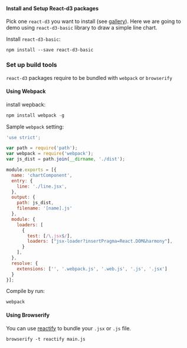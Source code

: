 #### Install and Setup React-d3 packages

Pick one `react-d3` you want to install (see [gallery](/components)). Here we are going to demo using `react-d3-basic` library to draw a simple line chart.

Install `react-d3-basic`:

```
npm install --save react-d3-basic
```

### Set up build tools

`react-d3` packages require to be bundled with `webpack` or `browserify`

#### Using Webpack

install wepback:

```js
npm install webpack -g
```

Sample `webpack` setting:

```js
'use strict';

var path = require('path');
var webpack = require('webpack');
var js_dist = path.join(__dirname, './dist');

module.exports = [{
  name: 'chartComponent',
  entry: {
    line: './line.jsx',
  },
  output: {
    path: js_dist,
    filename: '[name].js'
  },
  module: {
    loaders: [
      {
        test: [/\.jsx$/],
        loaders: ["jsx-loader?insertPragma=React.DOM&harmony"],
      }
    ],
  },
  resolve: {
    extensions: ['', '.webpack.js', '.web.js', '.js', '.jsx']
  }
}];
```

Compile by run:

```
webpack
```

#### Using Browserify

You can use [reactify](https://github.com/andreypopp/reactify) to bundle your `.jsx` or `.js` file.

```
browserify -t reactify main.js
```
